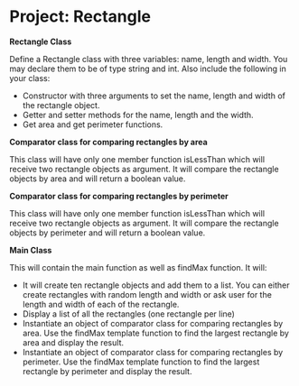 # Project: Rectangle

**Rectangle Class**

<p>Define a Rectangle class with three variables: name, length and width. You may declare
them to be of type string and int. Also include the following in your class:</p>

* Constructor with three arguments to set the name, length and width of the rectangle
  object.
* Getter and setter methods for the name, length and the width.
* Get area and get perimeter functions.

**Comparator class for comparing rectangles by area**

<p>This class will have only one member function isLessThan which will receive two
rectangle objects as argument. It will compare the rectangle objects by area and will
return a boolean value.</p>

**Comparator class for comparing rectangles by perimeter**

<p>This class will have only one member function isLessThan which will receive two
rectangle objects as argument. It will compare the rectangle objects by perimeter and will
return a boolean value.</p>

**Main Class**

<p>This will contain the main function as well as findMax function. It will:</p>

* It will create ten rectangle objects and add them to a list. You can either create
  rectangles with random length and width or ask user for the length and width of
  each of the rectangle.
* Display a list of all the rectangles (one rectangle per line)
* Instantiate an object of comparator class for comparing rectangles by area. Use
  the findMax template function to find the largest rectangle by area and display the
  result.
* Instantiate an object of comparator class for comparing rectangles by perimeter.
  Use the findMax template function to find the largest rectangle by perimeter and
  display the result.
